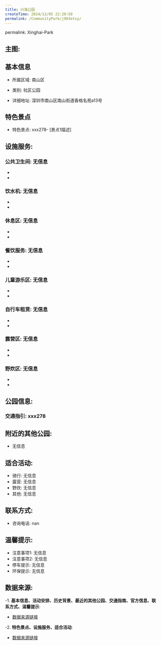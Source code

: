 ```yaml
---
title: 兴海公园
createTime: 2024/12/05 22:20:58
permalink: /CommunityPark/j983etxy/
---
```

permalink: Xinghai-Park
## 主图:
<ImageCard
image="https://cgj.sz.gov.cn/img/4/4016/4016602/10808479.jpg"
title= "兴海公园"
description= "xxxxxx278"
date="2024/12/05"
href="/"
author="深圳公园"
/>
## 基本信息

- 所属区域: 南山区

- 类别: 社区公园

- 详细地址: 深圳市南山区南山街道香格名苑a13号

## 特色景点
- 特色景点: xxx278- [景点1描述]
## 设施服务:
### 公共卫生间: 无信息
- 
- 
### 饮水机: 无信息
- 
- 
### 休息区: 无信息
- 
- 
### 餐饮服务: 无信息
- 
- 
### 儿童游乐区: 无信息
- 
- 
### 自行车租赁: 无信息
- 
- 
### 露营区: 无信息
- 
- 
### 野炊区: 无信息

- 
- 
## 公园信息:
### 交通指引: xxx278

## 附近的其他公园:
- 无信息

## 适合活动:
- 骑行: 无信息
- 露营: 无信息
- 野炊: 无信息
- 其他: 无信息

## 联系方式:
- 咨询电话: nan
## 温馨提示:
- 注意事项1: 无信息
- 注意事项2: 无信息
- 停车提示: 无信息
- 环保提示: 无信息

## 数据来源:
-1. **基本信息、活动安排、历史背景、最近的其他公园、交通指南、官方信息、联系方式、温馨提示**:
- [数据来源链接](https://cgj.sz.gov.cn/xsmh/gysz/sqgy/content/post_10808479.html)

-2. **特色景点、设施服务、适合活动**:
- [数据来源链接](https://cgj.sz.gov.cn/xsmh/gysz/sqgy/content/post_10808479.html)

